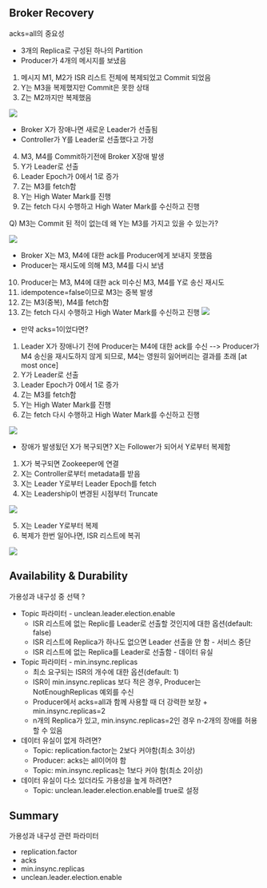 ## Broker Recovery
acks=all의 중요성
- 3개의 Replica로 구성된 하나의 Partition
- Producer가 4개의 메시지를 보냈음
1. 메시지 M1, M2가 ISR 리스트 전체에 복제되었고 Commit 되었음
2. Y는 M3을 복제했지만 Commit은 못한 상태
3. Z는 M2까지만 복제했음

![](./images/19.PNG)

- Broker X가 장애나면 새로운 Leader가 선출됨
- Controller가 Y를 Leader로 선출했다고 가정
4. M3, M4를 Commit하기전에 Broker X장애 발생
5. Y가 Leader로 선출
6. Leader Epoch가 0에서 1로 증가
7. Z는 M3를 fetch함
8. Y는 High Water Mark를 진행
9. Z는 fetch 다시 수행하고 High Water Mark를 수신하고 진행

Q) M3는 Commit 된 적이 없는데 왜 Y는 M3를 가지고 있을 수 있는가?

![](./images/20.PNG)

- Broker X는 M3, M4에 대한 ack를 Producer에게 보내지 못했음
- Producer는 재시도에 의해 M3, M4를 다시 보냄
10. Producer는 M3, M4에 대한 ack 미수신 M3, M4를 Y로 송신 재시도
11. idempotence=false이므로 M3는 중복 발생
12. Z는 M3(중복), M4를 fetch함
13. Z는 fetch 다시 수행하고 High Water Mark를 수신하고 진행
![](./images/21.PNG)

- 만약 acks=1이었다면?
1. Leader X가 장애나기 전에 Producer는 M4에 대한 ack를 수신 --> Producer가 M4 송신을 재시도하지 않게 되므로, M4는 영원히 잃어버리는 결과를 초래 [at most once]
2. Y가 Leader로 선출
3. Leader Epoch가 0에서 1로 증가
4. Z는 M3를 fetch함
5. Y는 High Water Mark를 진행
6. Z는 fetch 다시 수행하고 High Water Mark를 수신하고 진행

![](./images/22.PNG)

- 장애가 발생됬던 X가 복구되면?
X는 Follower가 되어서 Y로부터 복제함
1. X가 복구되면 Zookeeper에 연결
2. X는 Controller로부터 metadata를 받음
3. X는 Leader Y로부터 Leader Epoch를 fetch
4. X는 Leadership이 변경된 시점부터 Truncate

![](./images/23.PNG)

5. X는 Leader Y로부터 복제
6. 복제가 한번 일어나면, ISR 리스트에 복귀

![](./images/24.PNG)

## Availability & Durability
가용성과 내구성 중 선택 ?
- Topic 파라미터 - unclean.leader.election.enable
    - ISR 리스트에 없는 Replic를 Leader로 선출할 것인지에 대한 옵션(default: false)
    - ISR 리스트에 Replica가 하나도 없으면 Leader 선출을 안 함 - 서비스 중단
    - ISR 리스트에 없는 Replica를 Leader로 선출함 - 데이터 유실
- Topic 파라미터 - min.insync.replicas
    - 최소 요구되는 ISR의 개수에 대한 옵션(default: 1)
    - ISR이 min.insync.replicas 보다 적은 경우, Producer는 NotEnoughReplicas 예외를 수신
    - Producer에서 acks=all과 함께 사용할 때 더 강력한 보장 + min.insync.replicas=2
    - n개의 Replica가 있고, min.insync.replicas=2인 경우 n-2개의 장애를 허용할 수 있음
- 데이터 유실이 없게 하려면?
    - Topic: replication.factor는 2보다 커야함(최소 3이상)
    - Producer: acks는 all이어야 함
    - Topic: min.insync.replicas는 1보다 커야 함(최소 2이상)
- 데이터 유실이 다소 있더라도 가용성을 높게 하려면?
    - Topic: unclean.leader.election.enable를 true로 설정

## Summary
가용성과 내구성 관련 파라미터
- replication.factor
- acks
- min.insync.replicas
- unclean.leader.election.enable

